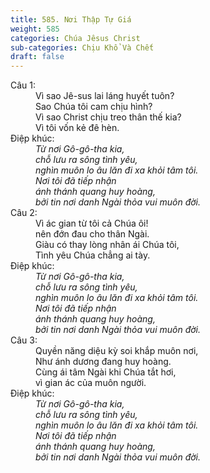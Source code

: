```yaml
---
title: 585. Nơi Thập Tự Giá
weight: 585
categories: Chúa Jêsus Christ
sub-categories: Chịu Khổ Và Chết
draft: false
---
```

<dl><dt>Câu 1:</dt><dd data-verse="1">Vì sao Jê-sus lai láng huyết tuôn? <br/>Sao Chúa tôi cam chịu hình? <br/>Vì sao Christ chịu treo thân thế kia? <br/>Vì tôi vốn kẻ đê hèn. </dd><dt>Điệp khúc:</dt><dd data-chorus="1"><em>Từ nơi Gô-gô-tha kia, <br/>chỗ lưu ra sông tình yêu, <br/>nghìn muôn lo âu lăn đi xa khỏi tâm tôi. <br/>Nơi tôi đã tiếp nhận <br/>ánh thánh quang huy hoàng, <br/>bởi tin nơi danh Ngài thỏa vui muôn đời. </em></dd><dt>Câu 2:</dt><dd data-verse="2">Vì ác gian từ tôi cả Chúa ôi! <br/>nên đớn đau cho thân Ngài. <br/>Giàu có thay lòng nhân ái Chúa tôi, <br/>Tình yêu Chúa chẳng ai tày. </dd><dt>Điệp khúc:</dt><dd data-chorus="1"><em>Từ nơi Gô-gô-tha kia, <br/>chỗ lưu ra sông tình yêu, <br/>nghìn muôn lo âu lăn đi xa khỏi tâm tôi. <br/>Nơi tôi đã tiếp nhận <br/>ánh thánh quang huy hoàng, <br/>bởi tin nơi danh Ngài thỏa vui muôn đời. </em></dd><dt>Câu 3:</dt><dd data-verse="3">Quyền năng diệu kỳ soi khắp muôn nơi, <br/>Như ánh dương đang huy hoàng. <br/>Cùng ái tâm Ngài khi Chúa tắt hơi, <br/>vì gian ác của muôn người. </dd><dt>Điệp khúc:</dt><dd data-chorus="1"><em>Từ nơi Gô-gô-tha kia, <br/>chỗ lưu ra sông tình yêu, <br/>nghìn muôn lo âu lăn đi xa khỏi tâm tôi. <br/>Nơi tôi đã tiếp nhận <br/>ánh thánh quang huy hoàng, <br/>bởi tin nơi danh Ngài thỏa vui muôn đời. </em></dd></dl>
